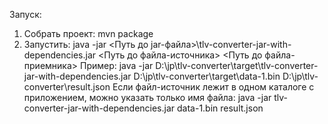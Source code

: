 Запуск:
1. Собрать проект: mvn package
2. Запустить: java -jar <Путь до jar-файла>\tlv-converter-jar-with-dependencies.jar <Путь до файла-источника> <Путь до файла-приемника>
Пример:
java -jar D:\jp\tlv-converter\target\tlv-converter-jar-with-dependencies.jar D:\jp\tlv-converter\target\data-1.bin D:\jp\tlv-converter\result.json
Если файл-источник лежит в одном каталоге с приложением, можно указать только имя файла:
java -jar tlv-converter-jar-with-dependencies.jar data-1.bin result.json